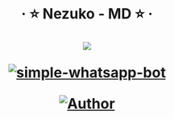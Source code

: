<h1 align="center">‧ ⭐ Nezuko - MD ⭐ ‧
</p>
<p>
        <img src= "https://encrypted-tbn0.gstatic.com/images?q=tbn:ANd9GcQGM4fm6rVtOqt2J4AZb949NaQjIH8cmhnzaQ&usqp=CAU">
    </p>
    <p align="center">
        <a href="#"><img title="simple-whatsapp-bot" src="https://img.shields.io/badge/-SIMPLE--WHATSAPP--BOT-green?colorA=%23ff0000&colorB=%23017e40&style=for-the-badge"></a>
    </p>
    <p>
        <a href="https://github.com/Lorddaniii/nezuko-bot"><img title="Author"    src="https://img.shields.io/badge/Author-Daniii-purple.svg?style=for-the-badge&logo=github"></a>
    </p>
    <p>
